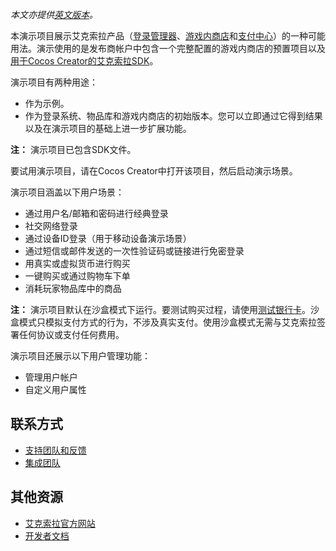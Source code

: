 *本文亦提供[英文版本](https://github.com/xsolla/commerce-cocos-sdk/blob/master/README-en.md)。*

本演示项目展示艾克索拉产品（[登录管理器](http://localhost:1313/doc/login/)、[游戏内商店](http://localhost:1313/doc/in-game-store/)和[支付中心](http://localhost:1313/doc/pay-station/)）的一种可能用法。演示使用的是发布商帐户中包含一个完整配置的游戏内商店的预置项目以及[用于Cocos Creator的艾克索拉SDK](https://github.com/xsolla/commerce-cocos-sdk/blob/master/extensions/xsolla-commerce-sdk/LICENSE.txt)。

演示项目有两种用途：
* 作为示例。
* 作为登录系统、物品库和游戏内商店的初始版本。您可以立即通过它得到结果以及在演示项目的基础上进一步扩展功能。

**注：** 演示项目已包含SDK文件。

要试用演示项目，请在Cocos Creator中打开该项目，然后启动演示场景。

演示项目涵盖以下用户场景：

* 通过用户名/邮箱和密码进行经典登录
* 社交网络登录
* 通过设备ID登录（用于移动设备演示场景）
* 通过短信或邮件发送的一次性验证码或链接进行免密登录
* 用真实或虚拟货币进行购买
* 一键购买或通过购物车下单
* 消耗玩家物品库中的商品

**注：** 演示项目默认在沙盒模式下运行。要测试购买过程，请使用[测试银行卡](https://developers.xsolla.com/doc/pay-station/references/test-cards/)。沙盒模式只模拟支付方式的行为，不涉及真实支付。使用沙盒模式无需与艾克索拉签署任何协议或支付任何费用。

演示项目还展示以下用户管理功能：

* 管理用户帐户
* 自定义用户属性


## 联系方式

* [支持团队和反馈](https://xsolla.com/partner-support)
* [集成团队](mailto:integration@xsolla.com)


## 其他资源

* [艾克索拉官方网站](https://xsolla.com/)
* [开发者文档](https://developers.xsolla.com/sdk/cocos/?utm_source=sdk&utm_medium=cocos-store)
